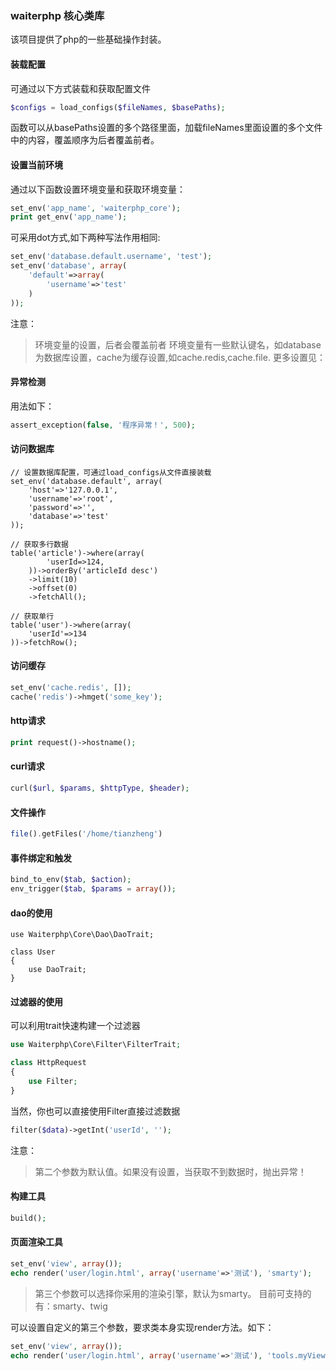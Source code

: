 ### waiterphp 核心类库

该项目提供了php的一些基础操作封装。

#### 装载配置
可通过以下方式装载和获取配置文件
```php
$configs = load_configs($fileNames, $basePaths);
```
函数可以从basePaths设置的多个路径里面，加载fileNames里面设置的多个文件中的内容，覆盖顺序为后者覆盖前者。

#### 设置当前环境
通过以下函数设置环境变量和获取环境变量：
```php
set_env('app_name', 'waiterphp_core');
print get_env('app_name');
```

 可采用dot方式,如下两种写法作用相同:
 
```php
set_env('database.default.username', 'test');
set_env('database', array(
	'default'=>array(
		'username'=>'test'
	)
));
```
注意：
> 环境变量的设置，后者会覆盖前者
> 环境变量有一些默认键名，如database为数据库设置，cache为缓存设置,如cache.redis,cache.file. 更多设置见：

#### 异常检测
用法如下：
```php
assert_exception(false, '程序异常！', 500);
```

#### 访问数据库

```
// 设置数据库配置，可通过load_configs从文件直接装载
set_env('database.default', array(
	'host'=>'127.0.0.1', 
	'username'=>'root', 
	'password'=>'', 
	'database'=>'test'
));

// 获取多行数据
table('article')->where(array(
		'userId=>124,
	))->orderBy('articleId desc')
	->limit(10)
	->offset(0)
	->fetchAll();

// 获取单行
table('user')->where(array(
	'userId'=>134
))->fetchRow();
```

#### 访问缓存

```php
set_env('cache.redis', []);
cache('redis')->hmget('some_key');
```

#### http请求

```php
print request()->hostname();
```

#### curl请求

```php
curl($url, $params, $httpType, $header);
```

#### 文件操作
```php
file().getFiles('/home/tianzheng')
```

#### 事件绑定和触发
```php
bind_to_env($tab, $action);
env_trigger($tab, $params = array());
```

#### dao的使用
```
use Waiterphp\Core\Dao\DaoTrait;

class User
{
	use DaoTrait;
}
```

#### 过滤器的使用
可以利用trait快速构建一个过滤器
```php
use Waiterphp\Core\Filter\FilterTrait;

class HttpRequest
{
	use Filter;
}
```
当然，你也可以直接使用Filter直接过滤数据
```php
filter($data)->getInt('userId', '');
```
注意：
>  第二个参数为默认值。如果没有设置，当获取不到数据时，抛出异常！

#### 构建工具
```php
build();
```

#### 页面渲染工具
```php
set_env('view', array());
echo render('user/login.html', array('username'=>'测试'), 'smarty');
```
> 第三个参数可以选择你采用的渲染引擎，默认为smarty。
> 目前可支持的有：smarty、twig

可以设置自定义的第三个参数，要求类本身实现render方法。如下：
```php
set_env('view', array());
echo render('user/login.html', array('username'=>'测试'), 'tools.myView');
```
